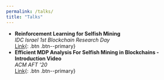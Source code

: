 ```yaml
---
permalink: /talks/
title: "Talks"
---
```


- **Reinforcement Learning for Selfish Mining**  
  *IDC Israel 1st Blockchain Research Day*  
  [Link](https://www.youtube.com/watch?v=he5yd0DZqDM&list=PLcIyXLwiPilWaf5mxLbKAv4LgHxJT8Rvj&index=8){: .btn .btn--primary}
- **Efficient MDP Analysis For Selfish Mining in Blockchains - Introduction Video**  
  *ACM AFT '20*  
  [Link](https://www.youtube.com/watch?v=P8ESkfCHXZ4){: .btn .btn--primary}
